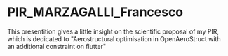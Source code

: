 # PIR_MARZAGALLI_Francesco

This presentition gives a little insight on the scientific proposal of my PIR, which is dedicated to "Aerostructural optimisation in OpenAeroStruct
with an additional constraint on flutter"
 

